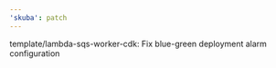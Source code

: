 ```yaml
---
'skuba': patch
---
```


template/lambda-sqs-worker-cdk: Fix blue-green deployment alarm configuration
